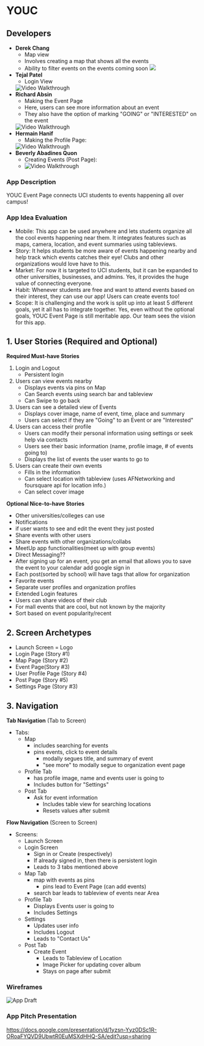 # YOUC

## Developers
* **Derek Chang**
   - Map view
   - Involves creating a map that shows all the events
   - Ability to filter events on the events coming soon
   <a href="https://imgur.com/E7lJxcl"><img src="https://i.imgur.com/I56qT2S.gif" /></a>
* **Tejal Patel**
   - Login View
   <img src='https://github.com/BeverlyAb/YOUC_Event_Page/blob/profilePage/Login.gif' title='Video Walkthrough' width='' alt='Video Walkthrough' />
* **Richard Absin**
   - Making the Event Page
   - Here, users can see more information about an event
   - They also have the option of marking "GOING" or "INTERESTED" on the event
   <img src='https://github.com/BeverlyAb/YOUC_Event_Page/blob/master/EventsViewController.gif' width ='' alt='Video Walkthrough' />
* **Hermain Hanif**
   - Making the Profile Page:
   <img src='http://g.recordit.co/aCpGnOYwFr.gif' title='Video Walkthrough' width='' alt='Video Walkthrough' />
* **Beverly Abadines Quon**
   - Creating Events (Post Page):
   -  <img src='https://i.imgur.com/b8Vpxqq.gif' title='Video Walkthrough' width='' alt='Video Walkthrough' />

### App Description
YOUC Event Page connects UCI students to events happening all over campus!

### App Idea Evaluation
- Mobile: This app can be used anywhere and lets students organize all the cool events happening near them. 
It integrates features such as maps, camera, location, and event summaries using tableviews.
- Story: It helps students be more aware of events happening nearby and help track which events catches their eye! Clubs and other organizations would love have to this.
- Market: For now it is targeted to UCI students, but it can be expanded to other universities, businesses, and admins.
   Yes, it provides the huge value of connecting everyone. 
- Habit: Whenever students are free and want to attend events based on their interest, they can use our app! Users can create events too! 
- Scope: It is challenging and the work is split up into at least 5 different goals, yet it all has to integrate  together. 
Yes, even without the optional goals, YOUC Event Page is still meritable app. Our team sees the vision for this app. 

## 1. User Stories (Required and Optional)

**Required Must-have Stories**

1) Login and Logout
   + Persistent login
2) Users can view events nearby 
   + Displays events via pins on Map
   + Can Search events using search bar and tableview
   + Can Swipe to go back
3) Users can see a detailed view of Events
   + Displays cover image, name of event, time, place and summary
   + Users can select if they are "Going" to an Event or are "Interested"
4) Users can access their profile
   + Users can modify their personal information using settings or seek help via contacts
   + Users see their basic information (name, profile image, # of events going to)
   +  Displays the list of events the user wants to go to
5) Users can create their own events
   + Fills in the information 
   + Can select location with tableview (uses AFNetworking and foursquare api for location info.)
   + Can select cover image
   

**Optional Nice-to-have Stories**
 * Other universities/colleges can use
 * Notifications
 * if user wants to see and edit the event they just posted
 * Share events with other users 
 * Share events with other organizations/collabs 
 * MeetUp app functionalities(meet up with group events)
 * Direct Messaging??
 * After signing up for an event, you get an email that allows you to save the event to your calendar
 add google sign in
 * Each post(sorted by school) will have tags that allow for organization
 * Favorite events
 * Separate user profiles and organization profiles
 * Extended Login features
 * Users can share videos of their club
 * For mall events that are cool, but not known by the majority
 * Sort based on event popularity/recent
 
 
## 2. Screen Archetypes

 * Launch Screen = Logo
 * Login Page (Story #1)
 * Map Page (Story #2)
 * Event Page(Story #3)
 * User Profile Page (Story #4)
 * Post Page (Story #5)
 * Settings Page (Story #3)

## 3. Navigation

**Tab Navigation** (Tab to Screen)
* Tabs:
  * Map
    * includes searching for events
    * pins events, click to event details 
      * modally segues title, and summary of event
      * "see more" to modally segue to organization event page    
   * Profile Tab
      * has profile image, name and events user is going to
      * Includes button for "Settings"
   * Post Tab
      + Ask for event information
         + Includes table view for searching locations
         + Resets values after submit

**Flow Navigation** (Screen to Screen)
* Screens:
  * Launch Screen
  * Login Screen
    * Sign in or Create (respectively) 
    * If already signed in, then there is persistent login
    * Leads to 3 tabs mentioned above  
  * Map Tab
    * map with events as pins
      * pins lead to Event Page (can add events)
    * search bar leads to tableview of events near Area
  * Profile Tab
    * Displays Events user is going to 
    * Includes Settings
  * Settings 
    * Updates user info
    * Includes Logout
    * Leads to "Contact Us" 
  * Post Tab
    * Create Event
      * Leads to Tableview of Location
      * Image Picker for updating cover album
      * Stays on page after submit
       
### Wireframes
![App Draft](ScreenTransitions.jpeg)

### App Pitch Presentation
https://docs.google.com/presentation/d/1yzsn-Yyz0DSc1R-ORoaFYQVD9UbwtR0EuMSXdHHQ-SA/edit?usp=sharing

